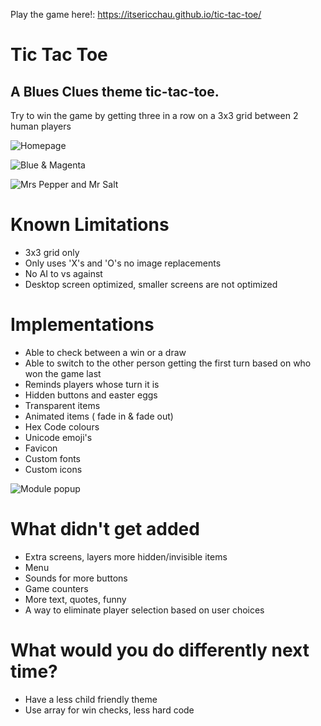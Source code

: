 Play the game here!: https://itsericchau.github.io/tic-tac-toe/

# Tic Tac Toe
## A Blues Clues theme tic-tac-toe.
Try to win the game by getting three in a row on a 3x3 grid between 2 human players


![Homepage](https://i.imgur.com/DYTTriL.png)

![Blue & Magenta](https://i.imgur.com/ddCuj6x.png)

![Mrs Pepper and Mr Salt](https://i.imgur.com/4I5KIyW.png)


# Known Limitations

- 3x3 grid only
- Only uses 'X's and 'O's no image replacements
- No AI to vs against
- Desktop screen optimized, smaller screens are not optimized

# Implementations

- Able to check between a win or a draw
- Able to switch to the other person getting the first turn based on who won the game last
- Reminds players whose turn it is
- Hidden buttons and easter eggs
- Transparent items
- Animated items ( fade in & fade out)
- Hex Code colours
- Unicode emoji's
- Favicon
- Custom fonts
- Custom icons

![Module popup](https://i.imgur.com/JaYwos3.png)
# What didn't get added

- Extra screens, layers more hidden/invisible items
- Menu
- Sounds for more buttons
- Game counters
- More text, quotes, funny
- A way to eliminate player selection based on user choices

# What would you do differently next time?

- Have a less child friendly theme
- Use array for win checks, less hard code
